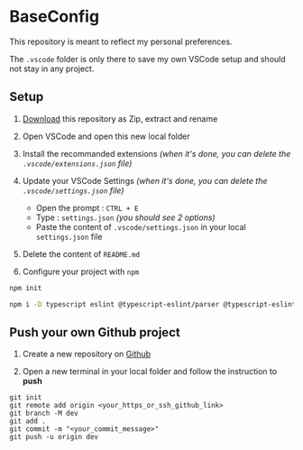 # BaseConfig

This repository is meant to reflect my personal preferences.

The `.vscode` folder is only there to save my own VSCode setup and should not stay in any project.

## Setup

1. [Download](https://github.com/ZoidC/BaseConfig/archive/refs/heads/dev.zip) this repository as Zip, extract and rename

2. Open VSCode and open this new local folder

3. Install the recommanded extensions _(when it's done, you can delete the `.vscode/extensions.json` file)_

4. Update your VSCode Settings _(when it's done, you can delete the `.vscode/settings.json` file)_
    - Open the prompt : `CTRL + E`
    - Type : `settings.json` _(you should see 2 options)_
    - Paste the content of `.vscode/settings.json` in your local `settings.json` file
5. Delete the content of `README.md`

6. Configure your project with `npm`

```bash
npm init
```
```bash
npm i -D typescript eslint @typescript-eslint/parser @typescript-eslint/eslint-plugin
```


## Push your own Github project

1. Create a new repository on [Github](https://github.com/)

2. Open a new terminal in your local folder and follow the instruction to <strong>push</strong>

```git
git init
git remote add origin <your_https_or_ssh_github_link>
git branch -M dev
git add .
git commit -m "<your_commit_message>"
git push -u origin dev
```
